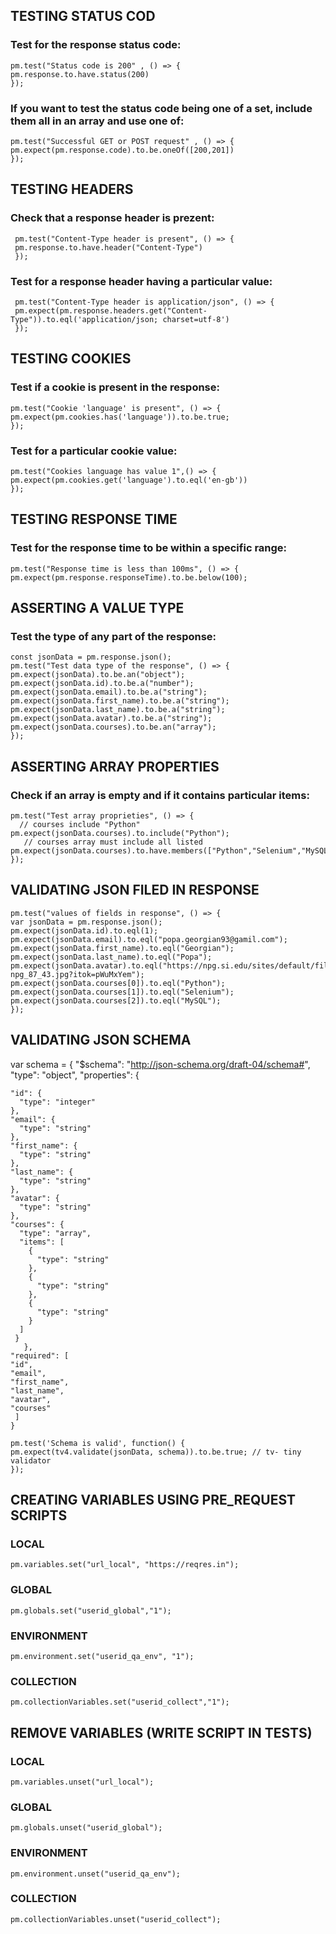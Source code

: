 
    
## TESTING STATUS COD

### Test for the response status code:

    pm.test("Status code is 200" , () => {
    pm.response.to.have.status(200)
    }); 

### If you want to test the status code being one of a set, include them all in an array and use one of:

    pm.test("Successful GET or POST request" , () => {
    pm.expect(pm.response.code).to.be.oneOf([200,201])
    });

  
## TESTING HEADERS

### Check that a response header is prezent:
       
     pm.test("Content-Type header is present", () => {
     pm.response.to.have.header("Content-Type")
     });

### Test for a response header having a particular value: 

     pm.test("Content-Type header is application/json", () => {
     pm.expect(pm.response.headers.get("Content-Type")).to.eql('application/json; charset=utf-8')
     });

## TESTING COOKIES

### Test if a cookie is present in the response:

    pm.test("Cookie 'language' is present", () => {
    pm.expect(pm.cookies.has('language')).to.be.true;
    });

### Test for a particular cookie value:

    pm.test("Cookies language has value 1",() => {
    pm.expect(pm.cookies.get('language').to.eql('en-gb'))
    });

## TESTING RESPONSE TIME

### Test for the response time to be within a specific range:

    pm.test("Response time is less than 100ms", () => {
    pm.expect(pm.response.responseTime).to.be.below(100);
    


## ASSERTING A VALUE TYPE

### Test the type of any part of the response:

    const jsonData = pm.response.json();
    pm.test("Test data type of the response", () => {
    pm.expect(jsonData).to.be.an("object");
    pm.expect(jsonData.id).to.be.a("number");
    pm.expect(jsonData.email).to.be.a("string");
    pm.expect(jsonData.first_name).to.be.a("string");
    pm.expect(jsonData.last_name).to.be.a("string");
    pm.expect(jsonData.avatar).to.be.a("string");
    pm.expect(jsonData.courses).to.be.an("array");
    });
    
## ASSERTING ARRAY PROPERTIES

### Check if an array is empty and if it contains particular items:

    pm.test("Test array proprieties", () => {
      // courses include "Python"
    pm.expect(jsonData.courses).to.include("Python");
       // courses array must include all listed
    pm.expect(jsonData.courses).to.have.members(["Python","Selenium","MySQL"]);
    });
    
## VALIDATING JSON FILED IN RESPONSE

    pm.test("values of fields in response", () => {
    var jsonData = pm.response.json();
    pm.expect(jsonData.id).to.eql(1);
    pm.expect(jsonData.email).to.eql("popa.georgian93@gamil.com");
    pm.expect(jsonData.first_name).to.eql("Georgian");
    pm.expect(jsonData.last_name).to.eql("Popa");
    pm.expect(jsonData.avatar).to.eql("https://npg.si.edu/sites/default/files/styles/grid_wider/public/promotion/npg-npg_87_43.jpg?itok=pWuMxYem");
    pm.expect(jsonData.courses[0]).to.eql("Python");
    pm.expect(jsonData.courses[1]).to.eql("Selenium");
    pm.expect(jsonData.courses[2]).to.eql("MySQL");
    });
    
## VALIDATING JSON SCHEMA

  var schema = {
  "$schema": "http://json-schema.org/draft-04/schema#",
  "type": "object",
  "properties": {
  
    "id": {
      "type": "integer"
    },
    "email": {
      "type": "string"
    },
    "first_name": {
      "type": "string"
    },
    "last_name": {
      "type": "string"
    },
    "avatar": {
      "type": "string"
    },
    "courses": {
      "type": "array",
      "items": [
        {
          "type": "string"
        },
        {
          "type": "string"
        },
        {
          "type": "string"
        }
      ]
     }
       },
    "required": [
    "id",
    "email",
    "first_name",
    "last_name",
    "avatar",
    "courses"
     ]
    }

    pm.test('Schema is valid', function() {
    pm.expect(tv4.validate(jsonData, schema)).to.be.true; // tv- tiny validator
    });

## CREATING VARIABLES USING PRE_REQUEST SCRIPTS

### LOCAL 
    pm.variables.set("url_local", "https://reqres.in");

### GLOBAL 
    pm.globals.set("userid_global","1");

### ENVIRONMENT 
    pm.environment.set("userid_qa_env", "1");

### COLLECTION
    pm.collectionVariables.set("userid_collect","1");
    
    
## REMOVE VARIABLES (WRITE SCRIPT IN TESTS)

### LOCAL 
    pm.variables.unset("url_local");

### GLOBAL 
    pm.globals.unset("userid_global");

### ENVIRONMENT 
    pm.environment.unset("userid_qa_env");

### COLLECTION
    pm.collectionVariables.unset("userid_collect");

